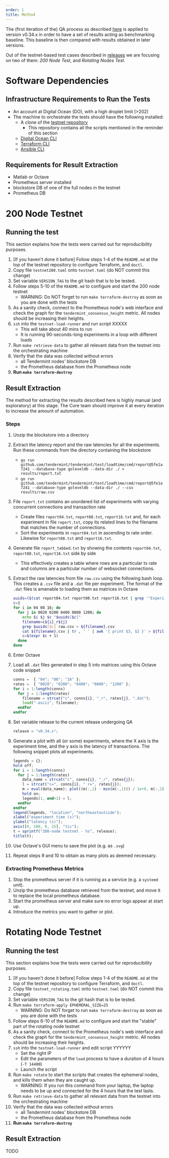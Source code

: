 ```yaml
---
order: 1
title: Method
---
```


The (first iteration of the) QA process as described [here][releases] is applied to version v0.34.x
in order to have a set of results acting as benchmarking baseline.
This baseline is then compared with results obtained in later versions.

Out of the testnet-based test cases described in [releases][releases] we are focusing on two of them:
_200 Node Test_, and _Rotating Nodes Test_.

[releases]: https://github.com/tendermint/tendermint/blob/v0.37.x/RELEASES.md#large-scale-testnets

# Software Dependencies

## Infrastructure Requirements to Run the Tests

* An account at Digital Ocean (DO), with a high droplet limit (>202)
* The machine to orchestrate the tests should have the following installed:
    * A clone of the [testnet repository][testnet-repo]
        * This repository contains all the scripts mentioned in the reminder of this section
    * [Digital Ocean CLI][doctl]
    * [Terraform CLI][Terraform]
    * [Ansible CLI][Ansible]

[testnet-repo]: https://github.com/interchainio/tendermint-testnet
[Ansible]: https://docs.ansible.com/ansible/latest/index.html
[Terraform]: https://www.terraform.io/docs
[doctl]: https://docs.digitalocean.com/reference/doctl/how-to/install/

## Requirements for Result Extraction

* Matlab or Octave
* Prometheus server installed
* blockstore DB of one of the full nodes in the testnet
* Prometheus DB

# 200 Node Testnet

## Running the test

This section explains how the tests were carried out for reproducibility purposes.

1. [If you haven't done it before]
   Follow steps 1-4 of the `README.md` at the top of the testnet repository to configure Terraform, and `doctl`.
2. Copy file `testnet200.toml` onto `testnet.toml` (do NOT commit this change)
3. Set variable `VERSION_TAG` to the git hash that is to be tested.
4. Follow steps 5-10 of the `README.md` to configure and start the 200 node testnet
    * WARNING: Do NOT forget to run `make terraform-destroy` as soon as you are done with the tests
5. As a sanity check, connect to the Prometheus node's web interface and check the graph for the `tendermint_consensus_height` metric.
   All nodes should be increasing their heights.
6. `ssh` into the `testnet-load-runner` and run script XXXXX
    * This will take about 40 mins to run
    * It is running 90-seconds-long experiments in a loop with different loads
7. Run `make retrieve-data` to gather all relevant data from the testnet into the orchestrating machine
8. Verify that the data was collected without errors
    * all Tendermint nodes' blockstore DB
    * the Prometheus database from the Prometheus node
9. **Run `make terraform-destroy`**

## Result Extraction

The method for extracting the results described here is highly manual (and exploratory) at this stage.
The Core team should improve it at every iteration to increase the amount of automation.

### Steps

1. Unzip the blockstore into a directory
2. Extract the latency report and the raw latencies for all the experiments. Run these commands from the directory containing the blockstore
    * `go run github.com/tendermint/tendermint/test/loadtime/cmd/report@5fe1a7241 --database-type goleveldb --data-dir ./ > results/report.txt`
    * `go run github.com/tendermint/tendermint/test/loadtime/cmd/report@5fe1a7241 --database-type goleveldb --data-dir ./ --csv results/raw.csv`
3. File `report.txt` contains an unordered list of experiments with varying concurrent connections and transaction rate
    * Create files `report04.txt`, `report08.txt`, `report16.txt` and, for each experiment in file `report.txt`,
      copy its related lines to the filename that matches the number of connections.
    * Sort the experiments in `report04.txt` in ascending tx rate order. Likewise for `report08.txt` and `report16.txt`.
4. Generate file `report_tabbed.txt` by showing the contents `report04.txt`, `report08.txt`, `report16.txt` side by side
   * This effectively creates a table where rows are a particular tx rate and columns are a particular number of websocket connections.
5. Extract the raw latencies from file `raw.csv` using the following bash loop. This creates a `.csv` file and a `.dat` file per experiment.
   The format of the `.dat` files is amenable to loading them as matrices in Octave

    ```bash
    uuids=($(cat report04.txt report08.txt report16.txt | grep '^Experiment ID: ' | awk '{ print $3 }')) 
    c=1
    for i in 04 08 16; do
      for j in 0020 0200 0400 0800 1200; do
        echo $i $j $c "$uuids[$c]"
        filename=c${i}_r${j}
        grep $uuids[$c] raw.csv > ${filename}.csv
        cat ${filename}.csv | tr , ' ' | awk '{ print $3, $2 }' > ${filename}.dat 
        c=$(expr $c + 1)
      done
    done
    ```

6. Enter Octave
7. Load all `.dat` files generated in step 5 into matrices using this Octave code snippet

    ```octave
    conns =  { "04"; "08"; "16" };
    rates =  { "0020"; "0200"; "0400"; "0800"; "1200" };
    for i = 1:length(conns)
      for j = 1:length(rates)
        filename = strcat("c", conns{i}, "_r", rates{j}, ".dat");
        load("-ascii", filename);
      endfor
    endfor
    ```

8. Set variable release to the current release undergoing QA

    ```octave
    release = "v0.34.x";
    ```

9. Generate a plot with all (or some) experiments, where the X axis is the experiment time,
   and the y axis is the latency of transactions.
   The following snippet plots all experiments.

    ```octave
    legends = {};
    hold off;
    for i = 1:length(conns)
      for j = 1:length(rates)
        data_name = strcat("c", conns{i}, "_r", rates{j});
        l = strcat("c=", conns{i}, " r=", rates{j});
        m = eval(data_name); plot((m(:,1) - min(m(:,1))) / 1e+9, m(:,2) / 1e+9, ".");
        hold on;
        legends(1, end+1) = l;
      endfor
    endfor
    legend(legends, "location", "northeastoutside");
    xlabel("experiment time (s)");
    ylabel("latency (s)");
    axis([0, 100, 0, 15], "tic");
    t = sprintf("200-node testnet - %s", release);
    title(t);
    ```

10. Use Octave's GUI menu to save the plot (e.g. as `.svg`)

11. Repeat steps 9 and 10 to obtain as many plots as deemed necessary.

### Extracting Prometheus Metrics

1. Stop the prometheus server if it is running as a service (e.g. a `systemd` unit).
2. Unzip the prometheus database retrieved from the testnet, and move it to replace the 
   local prometheus database.
3. Start the prometheus server and make sure no error logs appear at start up.
4. Introduce the metrics you want to gather or plot.

# Rotating Node Testnet

## Running the test

This section explains how the tests were carried out for reproducibility purposes.

1. [If you haven't done it before]
   Follow steps 1-4 of the `README.md` at the top of the testnet repository to configure Terraform, and `doctl`.
2. Copy file `testnet_rotating.toml` onto `testnet.toml` (do NOT commit this change)
3. Set variable `VERSION_TAG` to the git hash that is to be tested.
4. Run `make terraform-apply EPHEMERAL_SIZE=25`
    * WARNING: Do NOT forget to run `make terraform-destroy` as soon as you are done with the tests
5. Follow steps 6-10 of the `README.md` to configure and start the "stable" part of the rotating node testnet
6. As a sanity check, connect to the Prometheus node's web interface and check the graph for the `tendermint_consensus_height` metric.
   All nodes should be increasing their heights.
7. `ssh` into the `testnet-load-runner` and edit script YYYYYY
    * Set the right IP
    * Edit the parameters of the `load` process to have a duration of 4 hours (`-T 14400`)
    * Launch the script
8. Run `make rotate` to start the scripts that creates the ephemeral nodes, and kills them when they are caught up.
    * WARNING: If you run this command from your laptop, the laptop needs to be up and connected for the 4 hours
      that the test lasts.
9. Run `make retrieve-data` to gather all relevant data from the testnet into the orchestrating machine
10. Verify that the data was collected without errors
    * all Tendermint nodes' blockstore DB
    * the Prometheus database from the Prometheus node
11. **Run `make terraform-destroy`**

## Result Extraction

TODO
